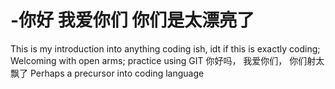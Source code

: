 # -你好 我爱你们 你们是太漂亮了
This is my introduction into anything coding ish, idt if this is exactly coding;
Welcoming with open arms; practice using GIT
你好吗， 我爱你们， 你们射太飘了
Perhaps a precursor into coding language
